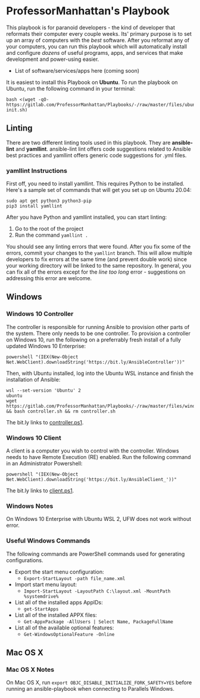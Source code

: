 # ProfessorManhattan's Playbook

This playbook is for paranoid developers - the kind of developer that reformats their computer every couple weeks. Its' primary purpose is to set up an array of computers with the *best* software. After you reformat any of your computers, you can run this playbook which will automatically install and configure *dozens* of useful programs, apps, and services that make development and power-using easier.

* List of software/services/apps here (coming soon)

It is easiest to install this Playbook on **Ubuntu**. To run the playbook on Ubuntu, run the following command in your terminal:

```console
bash <(wget -qO- https://gitlab.com/ProfessorManhattan/Playbooks/-/raw/master/files/ubuntu/master-init.sh)
```

## Linting

There are two different linting tools used in this playbook. They are **ansible-lint** and **yamllint**. ansible-lint lint offers code suggestions related to Ansible best practices and yamllint offers generic code suggestions for .yml files.

### yamllint Instructions

First off, you need to install yamllint. This requires Python to be installed. Here's a sample set of commands that will get you set up on Ubuntu 20.04:

```
sudo apt get python3 python3-pip
pip3 install yamllint
```

After you have Python and yamllint installed, you can start linting:

1. Go to the root of the project
2. Run the command `yamllint .`

You should see any linting errors that were found. After you fix some of the errors, commit your changes to the `yamllint` branch. This will allow multiple developers to fix errors at the same time (and prevent double work) since your working directory will be linked to the same repository. In general, you can fix all of the errors except for the *line too long* error - suggestions on addressing this error are welcome.

## Windows

### Windows 10 Controller

The controller is responsible for running Ansible to provision other parts of
the system. There only needs to be one controller. To provision a controller on Windows 10, run the following on a preferrably fresh install of a fully updated Windows 10 Enterprise:

```console
powershell "(IEX(New-Object Net.WebClient).downloadString('https://bit.ly/AnsibleController'))"
```

Then, with Ubuntu installed, log into the Ubuntu WSL instance and finish the
installation of Ansible:

```console
wsl --set-version 'Ubuntu' 2
ubuntu
wget https://gitlab.com/ProfessorManhattan/Playbooks/-/raw/master/files/windows/controller.sh
&& bash controller.sh && rm controller.sh
```

The bit.ly links to [controller.ps1](https://gitlab.com/ProfessorManhattan/Playbooks/-/raw/master/files/windows/controller.ps1).

### Windows 10 Client

A client is a computer you wish to control with the controller. Windows needs to
have Remote Execution (RE) enabled. Run the following command in an
Administrator Powershell:

```console
powershell "(IEX(New-Object Net.WebClient).downloadString('https://bit.ly/AnsibleClient_'))"
```

The bit.ly links to [client.ps1](https://gitlab.com/ProfessorManhattan/Playbooks/-/raw/master/files/windows/client.ps1).

### Windows Notes

On Windows 10 Enterprise with Ubuntu WSL 2, UFW does not work without error.

### Useful Windows Commands

The following commands are PowerShell commands used for generating configurations.

* Export the start menu configuration:
  * `Export-StartLayout -path file_name.xml`
* Import start menu layout:
  * `Import-StartLayout -LayoutPath C:\layout.xml -MountPath %systemdrive%`
* List all of the installed apps AppIDs:
  * `get-StartApps`
* List all of the installed APPX files:
  * `Get-AppxPackage -AllUsers | Select Name, PackageFullName`
* List all of the available optional features:
  * `Get-WindowsOptionalFeature -Online`

## Mac OS X

### Mac OS X Notes

On Mac OS X, run `export OBJC_DISABLE_INITIALIZE_FORK_SAFETY=YES` before running
an ansible-playbook when connecting to Parallels Windows.